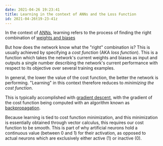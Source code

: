 ```yaml
---
date: 2021-04-26 19:23:41
title: Learning in the context of ANNs and the Loss Function
id: 2021-04-26t19-23-41z
---
```


In the context of [ANNs](./2021-04-26t18-14-48z.md), learning refers to the
process of finding the right combination of
[weights and biases](./2021-04-26t15-11-38z.md)

But how does the network know what the "right" combination is? This is usually
achieved by specifying a _cost function_ (AKA _loss function_). This is a
function which takes the network's current weights and biases as input and
outputs a single number describing the network's current performance with
respect to its objective over several training examples.

In general, the lower the value of the cost function, the better the network is
performing. "Learning" in this context therefore reduces to _minimizing the cost
function_.

This is typically accomplished with
[gradient descent](./2021-04-27t16-51-42z.md), with the gradient of the cost
function being computed with an algorithm known as
[backpropagation](./2021-04-27t16-55-26z.md).

Because learning is tied to cost function minimization, and this minimization is
essentially obtained through vector calculus, this requires our cost function to
be smooth. This is part of why artificial neurons hold a continuous value
(between 0 and 1) for their activation, as opposed to actual neurons which are
exclusively either active (1) or inactive (0).
